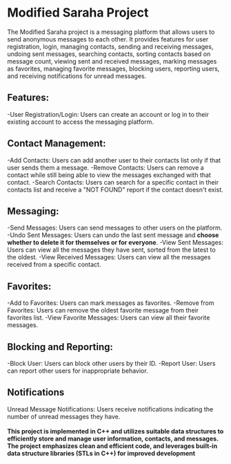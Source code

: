 <h1>Modified Saraha Project</h1>
The Modified Saraha project is a messaging platform that allows users to send anonymous messages to each other. It provides features for user registration, login, managing contacts, sending and receiving messages, undoing sent messages, searching contacts, sorting contacts based on message count, viewing sent and received messages, marking messages as favorites, managing favorite messages, blocking users, reporting users, and receiving notifications for unread messages.

<h2>Features:</h2>
-User Registration/Login: Users can create an account or log in to their existing account to access the messaging platform.

<h2>Contact Management:</h2>

-Add Contacts: Users can add another user to their contacts list only if that user sends them a message.
-Remove Contacts: Users can remove a contact while still being able to view the messages exchanged with that contact.
-Search Contacts: Users can search for a specific contact in their contacts list and receive a "NOT FOUND" report if the contact doesn't exist.

<h2>Messaging:</h2>

-Send Messages: Users can send messages to other users on the platform.
-Undo Sent Messages: Users can undo the last sent message and <b>choose whether to delete it for themselves or for everyone</b>.
-View Sent Messages: Users can view all the messages they have sent, sorted from the latest to the oldest.
-View Received Messages: Users can view all the messages received from a specific contact.

<h2>Favorites:</h2>

-Add to Favorites: Users can mark messages as favorites.
-Remove from Favorites: Users can remove the oldest favorite message from their favorites list.
-View Favorite Messages: Users can view all their favorite messages.

<h2>Blocking and Reporting:</h2>

-Block User: Users can block other users by their ID.
-Report User: Users can report other users for inappropriate behavior.
  
 <h2>Notifications</h2> 
Unread Message Notifications: Users receive notifications indicating the number of unread messages they have.
<br><br>
<b>This project is implemented in C++ and utilizes suitable data structures to efficiently store and manage user information, contacts, and messages. The project emphasizes clean and efficient code, and leverages built-in data structure libraries (STLs in C++) for improved development</b>
